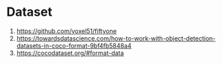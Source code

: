 # Dataset
1. https://github.com/voxel51/fiftyone
2. https://towardsdatascience.com/how-to-work-with-object-detection-datasets-in-coco-format-9bf4fb5848a4
3. https://cocodataset.org/#format-data